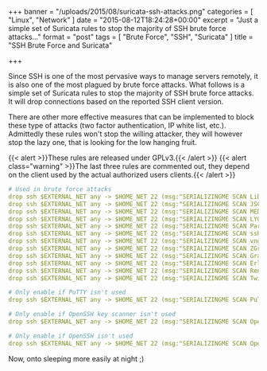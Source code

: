 +++
banner = "/uploads/2015/08/suricata-ssh-attacks.png"
categories = [ "Linux", "Network" ]
date = "2015-08-12T18:24:28+00:00"
excerpt = "Just a simple set of Suricata rules to stop the majority of SSH brute force attacks..."
format = "post"
tags = [ "Brute Force", "SSH", "Suricata" ]
title = "SSH Brute Force and Suricata"

+++

Since SSH is one of the most pervasive ways to manage servers remotely, it is also one of the most plagued by brute force attacks. What follows is a simple set of Suricata rules to stop the majority of SSH brute force attacks. It will drop connections based on the reported SSH client version.

<!--more-->

There are other more effective measures that can be implemented to block these type of attacks (two factor authentication, IP white list, etc.). Admittedly these rules won't stop the willing attacker, they will however stop the lazy one, that is looking for the low hanging fruit.

{{< alert >}}These rules are released under GPLv3.{{< /alert >}}
{{< alert class="warning" >}}The last three rules are commented out, they depend on the client used by the actual authorized users clients.{{< /alert >}}

```yaml {linenos=inline}
# Used in brute force attacks
drop ssh $EXTERNAL_NET any -> $HOME_NET 22 (msg:"SERIALIZINGME SCAN LibSSH Based SSH Connections Not Allowed"; flow:established,to_server; content:"SSH-"; content:"libssh"; within:20; reference:url,www.serializing.me/2015/08/12/ssh-brute-force-and-suricata/; classtype:attempted-admin; sid:5000000; rev:1;)
drop ssh $EXTERNAL_NET any -> $HOME_NET 22 (msg:"SERIALIZINGME SCAN JSCH Based SSH Connections Not Allowed"; flow:established,to_server; content:"SSH-"; content:"JSCH"; within:20; reference:url,www.serializing.me/2015/08/12/ssh-brute-force-and-suricata/; classtype:attempted-admin; sid:5000001; rev:1;)
drop ssh $EXTERNAL_NET any -> $HOME_NET 22 (msg:"SERIALIZINGME SCAN MEDUSA Based SSH Connections Not Allowed"; flow:established,to_server; content:"SSH-"; content:"MEDUSA"; within:20; reference:url,www.serializing.me/2015/08/12/ssh-brute-force-and-suricata/; classtype:attempted-admin; sid:5000002; rev:1;)
drop ssh $EXTERNAL_NET any -> $HOME_NET 22 (msg:"SERIALIZINGME SCAN LYGhost Based SSH Connections Not Allowed"; flow:established,to_server; content:"SSH-"; content:"LYGhost"; within:20; reference:url,www.serializing.me/2015/08/12/ssh-brute-force-and-suricata/; classtype:attempted-admin; sid:5000003; rev:1;)
drop ssh $EXTERNAL_NET any -> $HOME_NET 22 (msg:"SERIALIZINGME SCAN Paramiko Based SSH Connections Not Allowed"; flow:established,to_server; content:"SSH-"; content:"paramiko"; within:20; reference:url,www.serializing.me/2015/08/12/ssh-brute-force-and-suricata/; classtype:attempted-admin; sid:5000004; rev:1;)
drop ssh $EXTERNAL_NET any -> $HOME_NET 22 (msg:"SERIALIZINGME SCAN ssh2js0 Based SSH Connections Not Allowed"; flow:established,to_server; content:"SSH-"; content:"ssh2js0"; within:20; reference:url,www.serializing.me/2015/08/12/ssh-brute-force-and-suricata/; classtype:attempted-admin; sid:5000005; rev:1;)
drop ssh $EXTERNAL_NET any -> $HOME_NET 22 (msg:"SERIALIZINGME SCAN vngx-jsch Based SSH Connections Not Allowed"; flow:established,to_server; content:"SSH-"; content:"vngx-jsch"; within:20; reference:url,www.serializing.me/2015/08/12/ssh-brute-force-and-suricata/; classtype:attempted-admin; sid:5000006; rev:1;)
drop ssh $EXTERNAL_NET any -> $HOME_NET 22 (msg:"SERIALIZINGME SCAN ZGrab Based SSH Connections Not Allowed"; flow:established,to_server; content:"SSH-"; content:"ZGrab"; within:20; reference:url,www.serializing.me/2015/08/12/ssh-brute-force-and-suricata/; classtype:attempted-admin; sid:5000007; rev:1;)
drop ssh $EXTERNAL_NET any -> $HOME_NET 22 (msg:"SERIALIZINGME SCAN Granados Based SSH Connections Not Allowed"; flow:established,to_server; content:"SSH-"; content:"Granados"; within:20; reference:url,www.serializing.me/2015/08/12/ssh-brute-force-and-suricata/; classtype:attempted-admin; sid:5000008; rev:1;)
drop ssh $EXTERNAL_NET any -> $HOME_NET 22 (msg:"SERIALIZINGME SCAN Erlang Based SSH Connections Not Allowed"; flow:established,to_server; content:"SSH-"; content:"Erlang"; within:20; reference:url,www.serializing.me/2015/08/12/ssh-brute-force-and-suricata/; classtype:attempted-admin; sid:5000012; rev:1;)
drop ssh $EXTERNAL_NET any -> $HOME_NET 22 (msg:"SERIALIZINGME SCAN Renci Based SSH Connections Not Allowed"; flow:established,to_server; content:"SSH-"; content:"Renci"; within:20; reference:url,www.serializing.me/2015/08/12/ssh-brute-force-and-suricata/; classtype:attempted-admin; sid:5000013; rev:1;)
drop ssh $EXTERNAL_NET any -> $HOME_NET 22 (msg:"SERIALIZINGME SCAN Twisted Based SSH Connections Not Allowed"; flow:established,to_server; content:"SSH-"; content:"Twisted"; within:20; reference:url,www.serializing.me/2015/08/12/ssh-brute-force-and-suricata/; classtype:attempted-admin; sid:5000014; rev:1;)

# Only enable if PuTTY isn't used
drop ssh $EXTERNAL_NET any -> $HOME_NET 22 (msg:"SERIALIZINGME SCAN PuTTY Based SSH Connections Not Allowed"; flow:established,to_server; content:"SSH-"; content:"PuTTY"; nocase; within:20; reference:url,www.serializing.me/2015/08/12/ssh-brute-force-and-suricata/; classtype:attempted-admin; sid:5000009; rev:1;)

# Only enable if OpenSSH key scanner isn't used
drop ssh $EXTERNAL_NET any -> $HOME_NET 22 (msg:"SERIALIZINGME SCAN OpenSSH-keyscan Based SSH Connections Not Allowed"; flow:established,to_server; content:"SSH-"; content:"OpenSSH-keyscan"; within:20; reference:url,www.serializing.me/2015/08/12/ssh-brute-force-and-suricata/; classtype:attempted-admin; sid:5000010; rev:1;)

# Only enable if OpenSSH isn't used
drop ssh $EXTERNAL_NET any -> $HOME_NET 22 (msg:"SERIALIZINGME SCAN OpenSSH Based SSH Connections Not Allowed"; flow:established,to_server; content:"SSH-"; content:"OpenSSH"; within:20; reference:url,www.serializing.me/2015/08/12/ssh-brute-force-and-suricata/; classtype:attempted-admin; sid:5000011; rev:1;)
```

Now, onto sleeping more easily at night ;)
